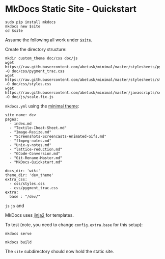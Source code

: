 MkDocs Static Site - Quickstart
===

```
sudo pip install mkdocs
mkdocs new $site
cd $site
```

Assume the following all work under `$site`.

Create the directory structure:

```
mkdir custom_theme doc/css doc/js
wget https://raw.githubusercontent.com/abetusk/minimal/master/stylesheets/pygment_trac.css -O doc/css/pygment_trac.css
wget https://raw.githubusercontent.com/abetusk/minimal/master/stylesheets/styles.css -O doc/css/styles.css
wget https://raw.githubusercontent.com/abetusk/minimal/master/javascripts/scale.fix.js -O doc/js/scale.fix.js
```

`mkdocs.yml` using the [minimal theme](https://github.com/orderedlist/minimal):

```
site_name: dev
pages:
  - index.md
  - "Textile-Cheat-Sheet.md"
  - "Image-Resize.md"
  - "Screenshots-Screencasts-Animated-Gifs.md"
  - "ffmpeg-notes.md"
  - "Unix-y-notes.md"
  - "lattice-reduction.md"
  - "GCode-Conversion.md"
  - "Git-Rename-Master.md"
  - "MkDocs-Quickstart.md"

docs_dir: 'wiki'
theme_dir: 'dev_theme'
extra_css:
  - css/styles.css
  - css/pygment_trac.css
extra:
  base : "/dev/"
```

`js` `js` and


MkDocs uses [jinja2](http://jinja.pocoo.org/docs/dev/templates/) for
templates.

To test (note, you need to change `config.extra.base` for this setup):


```
mkdocs serve
```



```
mkdocs build
```

The `site` subdirectory should now hold the static site.
